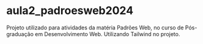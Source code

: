 # aula2_padroesweb2024
Projeto utilizado para atividades da matéria Padrões Web, no curso de Pós-graduação em Desenvolvimento Web. Utilizando Tailwind no projeto.
